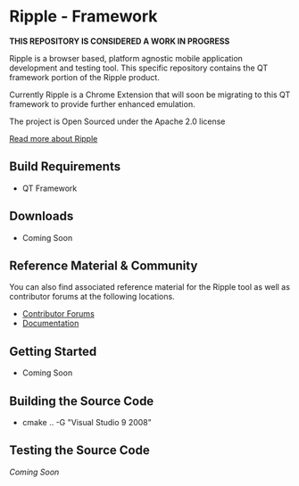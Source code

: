 # Ripple - Framework

**THIS REPOSITORY IS CONSIDERED A WORK IN PROGRESS**

Ripple is a browser based, platform agnostic mobile application development and testing tool.  This specific repository contains the QT framework portion of the Ripple product.

Currently Ripple is a Chrome Extension that will soon be migrating to this QT framework to provide further enhanced emulation.
 
The project is Open Sourced under the Apache 2.0 license 
 
[Read more about Ripple](http://developer.blackberry.com/html5/download/ripple) 

## Build Requirements
 
* QT Framework

## Downloads
* Coming Soon

## Reference Material &amp; Community
You can also find associated reference material for the Ripple tool as well as contributor forums at the following locations.

* [Contributor Forums](http://supportforums.blackberry.com/t5/Ripple-Contributions/bd-p/ripple)
* [Documentation](http://developer.blackberry.com/html5/documentation)

## Getting Started
* Coming Soon

## Building the Source Code
* cmake .. -G "Visual Studio 9 2008"

## Testing the Source Code
*Coming Soon*